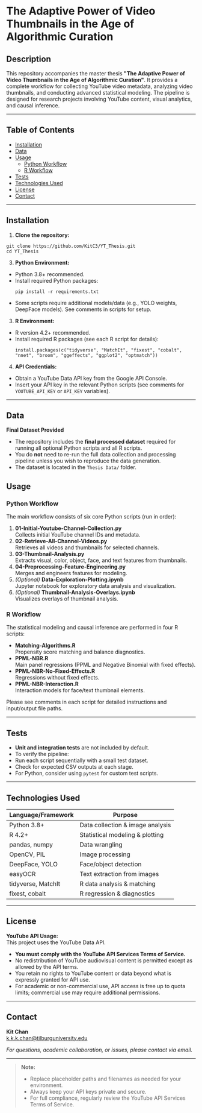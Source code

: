 # The Adaptive Power of Video Thumbnails in the Age of Algorithmic Curation

## Description

This repository accompanies the master thesis **"The Adaptive Power of Video Thumbnails in the Age of Algorithmic Curation"**. It provides a complete workflow for collecting YouTube video metadata, analyzing video thumbnails, and conducting advanced statistical modeling. The pipeline is designed for research projects involving YouTube content, visual analytics, and causal inference.

---

## Table of Contents

- [Installation](#installation)
- [Data](#data)
- [Usage](#usage)
  - [Python Workflow](#python-workflow)
  - [R Workflow](#r-workflow)
- [Tests](#tests)
- [Technologies Used](#technologies-used)
- [License](#license)
- [Contact](#contact)

---

## Installation

1. **Clone the repository:**
  ```
  git clone https://github.com/KitC3/YT_Thesis.git
cd YT_Thesis
  ```

3. **Python Environment:**
- Python 3.8+ recommended.
- Install required Python packages:
  ```
  pip install -r requirements.txt
  ```
- Some scripts require additional models/data (e.g., YOLO weights, DeepFace models). See comments in scripts for setup.

3. **R Environment:**
- R version 4.2+ recommended.
- Install required R packages (see each R script for details):
  ```
  install.packages(c("tidyverse", "MatchIt", "fixest", "cobalt", "nnet", "broom", "ggeffects", "ggplot2", "optmatch"))
  ```

4. **API Credentials:**
- Obtain a YouTube Data API key from the Google API Console.
- Insert your API key in the relevant Python scripts (see comments for `YOUTUBE_API_KEY` or `API_KEY` variables).

---

## Data

**Final Dataset Provided**

- The repository includes the **final processed dataset** required for running all optional Python scripts and all R scripts.
- You do **not** need to re-run the full data collection and processing pipeline unless you wish to reproduce the data generation.
- The dataset is located in the `Thesis Data/` folder.

## Usage

### Python Workflow

The main workflow consists of six core Python scripts (run in order):

1. **01-Initial-Youtube-Channel-Collection.py**  
Collects initial YouTube channel IDs and metadata.
2. **02-Retrieve-All-Channel-Videos.py**  
Retrieves all videos and thumbnails for selected channels.
3. **03-Thumbnail-Analysis.py**  
Extracts visual, color, object, face, and text features from thumbnails.
4. **04-Preprocessing-Feature-Engineering.py**  
Merges and engineers features for modeling.
5. *(Optional)* **Data-Exploration-Plotting.ipynb**  
Jupyter notebook for exploratory data analysis and visualization.
6. *(Optional)* **Thumbnail-Analysis-Overlays.ipynb**  
Visualizes overlays of thumbnail analysis.

### R Workflow

The statistical modeling and causal inference are performed in four R scripts:

- **Matching-Algorithms.R**  
Propensity score matching and balance diagnostics.
- **PPML-NBR.R**  
Main panel regressions (PPML and Negative Binomial with fixed effects).
- **PPML-NBR-No-Fixed-Effects.R**  
Regressions without fixed effects.
- **PPML-NBR-Interaction.R**  
Interaction models for face/text thumbnail elements.

Please see comments in each script for detailed instructions and input/output file paths.

---

## Tests

- **Unit and integration tests** are not included by default.
- To verify the pipeline:
- Run each script sequentially with a small test dataset.
- Check for expected CSV outputs at each stage.
- For Python, consider using `pytest` for custom test scripts.

---

## Technologies Used

| Language/Framework | Purpose                        |
|--------------------|--------------------------------|
| Python 3.8+        | Data collection & image analysis|
| R 4.2+             | Statistical modeling & plotting |
| pandas, numpy      | Data wrangling                 |
| OpenCV, PIL        | Image processing               |
| DeepFace, YOLO     | Face/object detection          |
| easyOCR            | Text extraction from images    |
| tidyverse, MatchIt | R data analysis & matching     |
| fixest, cobalt     | R regression & diagnostics     |

---

## License

**YouTube API Usage:**  
This project uses the YouTube Data API.
- **You must comply with the YouTube API Services Terms of Service.**
- No redistribution of YouTube audiovisual content is permitted except as allowed by the API terms.
- You retain no rights to YouTube content or data beyond what is expressly granted for API use.
- For academic or non-commercial use, API access is free up to quota limits; commercial use may require additional permissions.


---

## Contact

**Kit Chan**  
k.k.k.chan@tilburguniversity.edu

*For questions, academic collaboration, or issues, please contact via email.*

---

> **Note:**  
> - Replace placeholder paths and filenames as needed for your environment.
> - Always keep your API keys private and secure.
> - For full compliance, regularly review the YouTube API Services Terms of Service.

